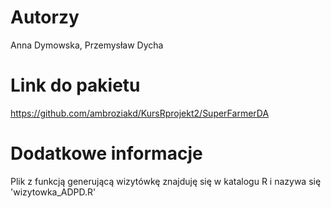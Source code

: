 # Autorzy
Anna Dymowska, Przemysław Dycha

# Link do pakietu
https://github.com/ambroziakd/KursRprojekt2/SuperFarmerDA

# Dodatkowe informacje
Plik z funkcją generującą wizytówkę znajduję się w katalogu R i nazywa się 'wizytowka_ADPD.R'
